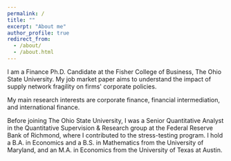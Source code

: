 ```yaml
---
permalink: /
title: ""
excerpt: "About me"
author_profile: true
redirect_from:
  - /about/
  - /about.html
---
```


I am a Finance Ph.D. Candidate at the Fisher College of Business, The Ohio State University. My job market paper aims to understand the impact of supply network fragility on firms' corporate policies.

My main research interests are corporate finance, financial intermediation, and international finance. 

Before joining The Ohio State University, I was a Senior Quantitative Analyst in the Quantitative Supervision & Research group at the Federal Reserve Bank of Richmond, where I contributed to the stress-testing program. I hold a B.A. in Economics and a B.S. in Mathematics from the University of Maryland, and an M.A. in Economics from the University of Texas at Austin.



